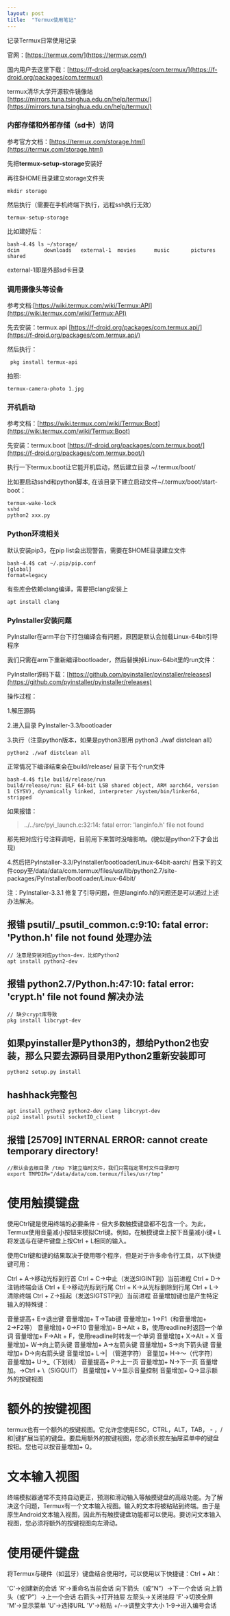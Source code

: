 ```yaml
---
layout: post
title:  "Termux使用笔记"
---
```


记录Termux日常使用记录


官网：[https://termux.com/](https://termux.com/)

国内用户去这里下载：[https://f-droid.org/packages/com.termux/](https://f-droid.org/packages/com.termux/)

termux清华大学开源软件镜像站[https://mirrors.tuna.tsinghua.edu.cn/help/termux/](https://mirrors.tuna.tsinghua.edu.cn/help/termux/)

### 内部存储和外部存储（sd卡）访问

参考官方文档：[https://termux.com/storage.html](https://termux.com/storage.html)

先把**termux-setup-storage**安装好

再往$HOME目录建立storage文件夹

	mkdir storage 

然后执行（需要在手机终端下执行，远程ssh执行无效）

	termux-setup-storage

比如建好后：

	bash-4.4$ ls ~/storage/
	dcim        downloads   external-1  movies      music       pictures    shared

external-1即是外部sd卡目录


### 调用摄像头等设备

参考文档:[https://wiki.termux.com/wiki/Termux:API](https://wiki.termux.com/wiki/Termux:API)

先去安装：termux.api   [https://f-droid.org/packages/com.termux.api/](https://f-droid.org/packages/com.termux.api/)

然后执行：

	 pkg install termux-api

拍照:

	termux-camera-photo 1.jpg

### 开机启动

参考文档：[https://wiki.termux.com/wiki/Termux:Boot](https://wiki.termux.com/wiki/Termux:Boot)

先安装：termux.boot [https://f-droid.org/packages/com.termux.boot/](https://f-droid.org/packages/com.termux.boot/)

执行一下termux.boot让它能开机启动，然后建立目录 ~/.termux/boot/

比如要启动sshd和python脚本, 在该目录下建立启动文件~/.termux/boot/start-boot：

	termux-wake-lock
	sshd
	python2 xxx.py


### Python环境相关

默认安装pip3，在pip list会出现警告，需要在$HOME目录建立文件
	
	bash-4.4$ cat ~/.pip/pip.conf 
	[global]
	format=legacy

有些库会依赖clang编译，需要把clang安装上

	apt install clang


### PyInstaller安装问题

PyInstaller在arm平台下打包编译会有问题，原因是默认会加载Linux-64bit引导程序

我们只需在arm下重新编译bootloader，然后替换掉Linux-64bit里的run文件：

PyInstaller源码下载：[https://github.com/pyinstaller/pyinstaller/releases](https://github.com/pyinstaller/pyinstaller/releases)

操作过程：

1.解压源码

2.进入目录 PyInstaller-3.3/bootloader

3.执行（注意python版本，如果是python3那用 python3 ./waf distclean all）

	python2 ./waf distclean all

正常情况下编译结束会在build/release/ 目录下有个run文件

	bash-4.4$ file build/release/run 
	build/release/run: ELF 64-bit LSB shared object, ARM aarch64, version 1 (SYSV), dynamically linked, interpreter /system/bin/linker64, stripped

如果报错：

> ../../src/pyi_launch.c:32:14: fatal error: 'langinfo.h' file not found

那先把对应行号注释调吧，目前用下来暂时没啥影响。(貌似是python2下才会出现)

4.然后把PyInstaller-3.3/PyInstaller/bootloader/Linux-64bit-aarch/ 目录下的文件copy至/data/data/com.termux/files/usr/lib/python2.7/site-packages/PyInstaller/bootloader/Linux-64bit/


注：PyInstaller-3.3.1 修复了引导问题，但是langinfo.h的问题还是可以通过上述办法解决。


## 报错    psutil/_psutil_common.c:9:10: fatal error: 'Python.h' file not found 处理办法

	// 注意是安装对应python-dev，比如Python2
	apt install python2-dev

## 报错   python2.7/Python.h:47:10: fatal error: 'crypt.h' file not found  解决办法

	// 缺少crypt库导致
	pkg install libcrypt-dev

## 如果pyinstaller是Python3的，想给Python2也安装，那么只要去源码目录用Python2重新安装即可

	python2 setup.py install

## hashhack完整包

	apt install python2 python2-dev clang libcrypt-dev 
	pip2 install psutil socketIO_client



## 报错   [25709] INTERNAL ERROR: cannot create temporary directory!

	//默认会去根目录 /tmp 下建立临时文件，我们只需指定零时文件目录即可
	export TMPDIR="/data/data/com.termux/files/usr/tmp"




# 使用触摸键盘

使用Ctrl键是使用终端的必要条件 - 但大多数触摸键盘都不包含一个。为此，Termux使用音量减小按钮来模拟Ctrl键。例如，在触摸键盘上按下音量减小键+ L将发送与在硬件键盘上按Ctrl + L相同的输入。

使用Ctrl键和键的结果取决于使用哪个程序，但是对于许多命令行工具，以下快捷键可用：

Ctrl + A→移动光标到行首
Ctrl + C→中止（发送SIGINT到）当前进程
Ctrl + D→注销终端会话
Ctrl + E→移动光标到行尾
Ctrl + K→从光标删除到行尾
Ctrl + L→清除终端
Ctrl + Z→挂起（发送SIGTSTP到）当前进程
音量增加键也是产生特定输入的特殊键：

音量提高+ E→退出键
音量增加+ T→Tab键
音量增加+ 1→F1（和音量增加+ 2→F2等）
音量增加+ 0→F10
音量增加+ B→Alt + B，使用readline时返回一个单词
音量增加+ F→Alt + F，使用readline时转发一个单词
音量增加+ X→Alt + X
音量增加+ W→向上箭头键
音量增加+ A→左箭头键
音量增加+ S→向下箭头键
音量增加+ D→向右箭头键
音量增加+ L→| （管道字符）
音量加+ H→〜（代字符）
音量增加+ U→_（下划线）
音量提高+ P→上一页
音量增加+ N→下一页
音量增加。→Ctrl + \（SIGQUIT）
音量增加+ V→显示音量控制
音量增加+ Q→显示额外的按键视图

# 额外的按键视图

termux也有一个额外的按键视图。它允许您使用ESC，CTRL，ALT，TAB， - ，/和|键扩展当前的键盘。要启用额外的按键视图，您必须长按左抽屉菜单中的键盘按钮。您也可以按音量增加+ Q。

# 文本输入视图

终端模拟器通常不支持自动更正，预测和滑动输入等触摸键盘的高级功能。为了解决这个问题，Termux有一个文本输入视图。输入的文本将被粘贴到终端。由于是原生Android文本输入视图，因此所有触摸键盘功能都可以使用。要访问文本输入视图，您必须将额外的按键视图向左滑动。


# 使用硬件键盘

将Termux与硬件（如蓝牙）键盘结合使用时，可以使用以下快捷键：Ctrl + Alt：

'C'→创建新的会话
'R'→重命名当前会话
向下箭头（或“N”）→下一个会话
向上箭头（或“P”）→上一个会话
右箭头→打开抽屉
左箭头→关闭抽屉
'F'→切换全屏
'M'→显示菜单
'U'→选择URL
'V'→粘贴
+/-→调整文字大小
1-9→进入编号会话